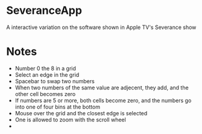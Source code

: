 # SeveranceApp

A interactive variation on the software shown in Apple TV's Severance show 

# Notes

- Number 0 the 8 in a grid
- Select an edge in the grid
- Spacebar to swap two numbers
- When two numbers of the same value are adjecent, they add, and the other cell becomes zero
- If numbers are 5 or more, both cells become zero, and the numbers go into one of four bins at the bottom
- Mouse over the grid and the closest edge is selected
- One is allowed to zoom with the scroll wheel
- 